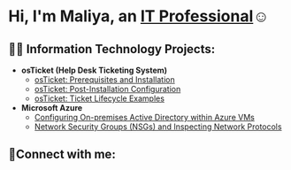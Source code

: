 <h1>Hi, I'm Maliya, an <a href="https://linkedin.com">IT Professional</a>☺</h1>

<h2>👨‍💻 Information Technology Projects:</h2>

- <b>osTicket (Help Desk Ticketing System)</b>
  - [osTicket: Prerequisites and Installation](https://github.com/MGrin22/osticket-prereqs)
  - [osTicket: Post-Installation Configuration](https://github.com/MGrin22/post-install-config)
  - [osTicket: Ticket Lifecycle Examples](https://github.com/MGrin22/ticket-lifecycle)
- <b>Microsoft Azure</b>
  - [Configuring On-premises Active Directory within Azure VMs](https://github.com/MGrin22/configure-ad)
  - [Network Security Groups (NSGs) and Inspecting Network Protocols](https://github.com/MGrin22/azure-network-protocols)

<h2>🤳Connect with me:</h2>
